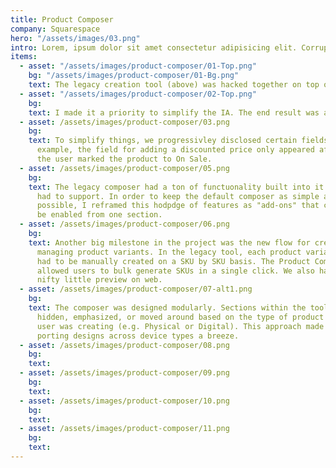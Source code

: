 ```yaml
---
title: Product Composer
company: Squarespace
hero: "/assets/images/03.png"
intro: Lorem, ipsum dolor sit amet consectetur adipisicing elit. Corrupti laudantium quidem ex repellendus! Exercitationem possimus neque soluta animi cupiditate suscipit.
items:
  - asset: "/assets/images/product-composer/01-Top.png"
    bg: "/assets/images/product-composer/01-Bg.png"
    text: The legacy creation tool (above) was hacked together on top of the blog tool, and was over 6-years old. After talking to users and auditing the flow, the team identified some key concerns
  - asset: "/assets/images/product-composer/02-Top.png"
    bg:
    text: I made it a priority to simplify the IA. The end result was a vertically stacked layout with intuitive groupings, clearer section headers, and an order that mapped back to how our users talked and thought about their products.
  - asset: /assets/images/product-composer/03.png
    bg:
    text: To simplify things, we progressivley disclosed certain fields. For
      example, the field for adding a discounted price only appeared after
      the user marked the product to On Sale.
  - asset: /assets/images/product-composer/05.png
    bg:
    text: The legacy composer had a ton of functuonality built into it which we
      had to support. In order to keep the default composer as simple as
      possible, I reframed this hodpdge of features as "add-ons" that could
      be enabled from one section.
  - asset: /assets/images/product-composer/06.png
    bg:
    text: Another big milestone in the project was the new flow for creating and
      managing product variants. In the legacy tool, each product variation
      had to be manually created on a SKU by SKU basis. The Product Composer
      allowed users to bulk generate SKUs in a single click. We also had a
      nifty little preview on web.
  - asset: /assets/images/product-composer/07-alt1.png
    bg:
    text: The composer was designed modularly. Sections within the tool could be
      hidden, emphasized, or moved around based on the type of product the
      user was creating (e.g. Physical or Digital). This approach made
      porting designs across device types a breeze.
  - asset: /assets/images/product-composer/08.png
    bg:
    text:
  - asset: /assets/images/product-composer/09.png
    bg:
    text:
  - asset: /assets/images/product-composer/10.png
    bg:
    text:
  - asset: /assets/images/product-composer/11.png
    bg:
    text:
---
```

